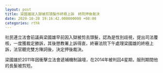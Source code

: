 ```yaml
---
layout: post
title: 梁國雄就入獄被剪頭髮作終極上訴　終院押後裁決
date: 2020-10-28 19:16:42.000000000 +08:00
categories: rthk
---
```


社民連立法會前議員梁國雄早前因入獄被剪去頭髮，認為是性別歧視，提出司法覆核，一度獲裁定勝訴，其後懲教署上訴得直，終審法院下午處理梁國雄的終極上訴，法官聽完雙方陳詞後，決定押後裁決。

梁國雄於2011年因衝擊立法會遞補機制論壇，在2014年被判囚4星期，服刑期間他的長髮被剪短。
